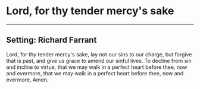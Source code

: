 # Lord, for thy tender mercy's sake

***

## Setting: Richard Farrant

Lord, for thy tender mercy's sake,
lay not our sins to our charge,
but forgive that is past,
and give us grace to amend our sinful lives.
To decline from sin and incline to virtue,
that we may walk in a perfect heart 
before thee,
now and evermore,
that we may walk in a perfect heart 
before thee,
now and evermore,
Amen.
